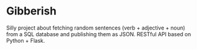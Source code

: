 # Gibberish
Silly project about fetching random sentences (verb + adjective + noun) from a SQL database and publishing them as JSON. RESTful API based on Python + Flask.
